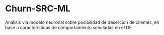 # Churn-SRC-ML
Analisis via modelo neuronal sobre posibilidad de desercion de clientes, en base a caracteristicas de comportamiento señaladas en el DF
